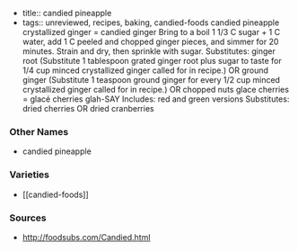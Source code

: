 - title:: candied pineapple
- tags:: unreviewed, recipes, baking, candied-foods
candied pineapple crystallized ginger = candied ginger Bring to a boil 1 1/3 C sugar + 1 C water, add 1 C peeled and chopped ginger pieces, and simmer for 20 minutes. Strain and dry, then sprinkle with sugar. Substitutes: ginger root (Substitute 1 tablespoon grated ginger root plus sugar to taste for 1/4 cup minced crystallized ginger called for in recipe.) OR ground ginger (Substitute 1 teaspoon ground ginger for every 1/2 cup minced crystallized ginger called for in recipe.) OR chopped nuts glace cherries = glacé cherries glah-SAY Includes: red and green versions Substitutes: dried cherries OR dried cranberries

### Other Names

* candied pineapple

### Varieties

* [[candied-foods]]

### Sources
* http://foodsubs.com/Candied.html
